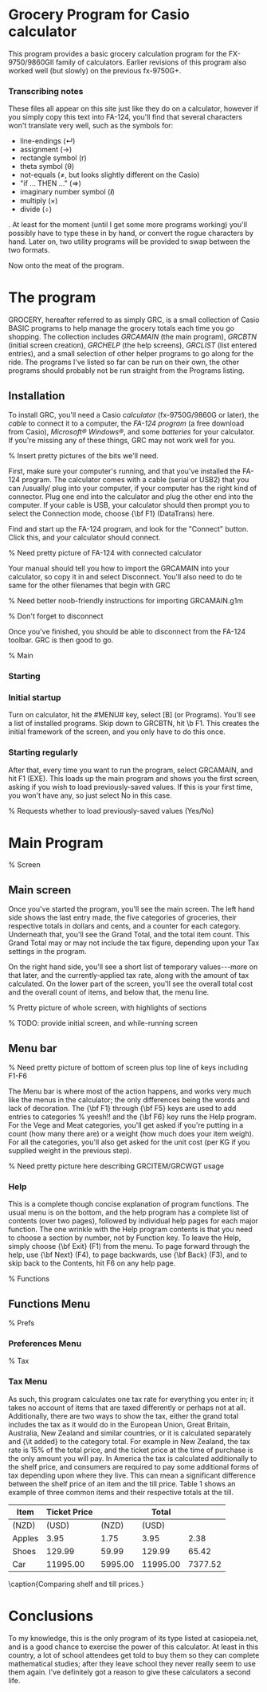 # Grocery Program for Casio calculator

This program provides a basic grocery calculation program for the FX-9750/9860GII family of calculators. Earlier revisions of this program also worked well (but slowly) on the previous fx-9750G+.

### Transcribing notes
These files all appear on this site just like they do on a calculator, however if you simply copy this text into FA-124, you'll find that several characters won't translate very well, such as the symbols for:

* line-endings (↵)
* assignment (→)
* rectangle symbol (r)
* theta symbol (θ)
* not-equals (≠, but looks slightly different on the Casio)
* "if ... THEN ..." (⇒)
*  imaginary number symbol (𝒊)
* multiply (×)
* divide (÷)

. At least for the moment (until I get some more programs working) you'll possibly have to type these in by hand, or convert the rogue characters by hand. Later on, two utility programs will be provided to swap between the two formats.

Now onto the meat of the program.

# The program
GROCERY, hereafter referred to as simply GRC, is a small collection of Casio BASIC programs
to help manage the grocery totals each time you go shopping. The collection includes *GRCAMAIN* (the main program), *GRCBTN* (initial screen creation), *GRCHELP* (the help screens), *GRCLIST* (list entered entries),
and a small selection of other helper programs to go along for the ride. The programs I've listed so far
can be run on their own, the other programs should probably not be run straight from the Programs listing.

## Installation

To install GRC, you'll need a Casio *calculator* (fx-9750G/9860G or later), the *cable* to connect
it to a computer, the *FA-124 program* (a free download from Casio), *Microsoft® Windows®*, and
some *batteries* for your calculator. If you're missing any of these things, GRC may not work well for you.

% Insert pretty pictures of the bits we'll need.

First, make sure your computer's running, and that you've installed the FA-124 program.
The calculator comes with a cable (serial or USB2) that you can /usually/ plug
into your computer, if your computer has the right kind of connector. Plug one end into
the calculator and plug the other end into the computer. If your cable is USB, your calculator
should then prompt you to select the Connection mode, choose {\bf F1} (DataTrans) here.

Find and start up the FA-124 program, and look for the "Connect" button. Click this, and
your calculator should connect.

% Need pretty picture of FA-124 with connected calculator

Your manual should tell you how to import the GRCAMAIN into your calculator, so copy it in
and select Disconnect. You'll also need to do te same for the other filenames that begin with GRC

% Need better noob-friendly instructions for importing GRCAMAIN.g1m

% Don't forget to disconnect

Once you've finished, you should be able to disconnect from the FA-124 toolbar. GRC is then good to go.

% Main

### Starting

### Initial startup
Turn on calculator, hit the #MENU# key, select [B] (or Programs). You'll see a list of
installed programs. Skip down to GRCBTN, hit \b F1. This creates the initial framework of the screen,
and you only have to do this once.

### Starting regularly
After that, every time you want to run the program, select GRCAMAIN, and hit F1 (EXE).
This loads up the main program and shows you the first screen, asking if you wish to
load previously-saved values. If this is your first time, you won't have any, so just
select No in this case. 

% Requests whether to load previously-saved values (Yes/No)


# Main Program

% Screen

## Main screen
Once you've started the program, you'll see the main screen. The left hand side
shows the last entry made, the five categories of groceries, their respective totals
in dollars and cents, and a counter for each category. Underneath that, you'll see the
Grand Total, and the total item count. This Grand Total may or may not include the tax
figure, depending upon your Tax settings in the program.

On the right hand side, you'll see a short list of temporary values---more on that later,
and the currently-applied tax rate, along with the amount of tax calculated. On the lower part of
the screen, you'll see the overall total cost and the overall count of items, and below that, the menu line.

% Pretty picture of whole screen, with highlights of sections

% TODO: provide initial screen, and while-running screen

## Menu bar

% Need pretty picture of bottom of screen plus top line of keys including F1-F6

The Menu bar is where most of the action happens, and works very much like the menus
in the calculator; the only differences being the words and lack of decoration.
The {\bf F1} through {\bf F5} keys are used to add entries to categories % yeesh!!
and the  {\bf F6} key runs the Help program. For the Vege and Meat categories,
you'll get asked if you're putting in a count (how many there are) or a weight (how
much does your item weigh). For all the categories, you'll also get asked for the
unit cost (per KG if you supplied weight in the previous step).

% Need pretty picture here describing GRCITEM/GRCWGT usage

### Help
This is a complete though concise explanation of program functions. The usual menu
is on the bottom, and the help program has a complete list of contents (over two pages),
followed by individual help pages for each major function. The one wrinkle with the
Help program contents is that you need to choose a section by number, not by Function key.
To leave the Help, simply choose {\bf Exit} (F1) from the menu. To page forward through
the help, use {\bf Next} (F4), to page backwards, use {\bf Back} (F3), and to skip back
to the Contents, hit F6 on any help page.

% Functions

## Functions Menu
% Prefs
### Preferences Menu

% Tax
### Tax Menu
As such, this program calculates one tax rate for everything you enter in; it takes no
account of items that are taxed differently or perhaps not at all. Additionally, there
are two ways to show the tax, either the grand total includes the tax as it would do in
the European Union, Great Britain, Australia, New Zealand and similar countries, or it
is calculated separately and {\it added} to the category total. For example in New Zealand,
the tax rate is 15\% of the total price, and the ticket price at the time of purchase is
the only amount you will pay. In America the tax is calculated additionally to the shelf
price, and consumers are required to pay some additional forms of tax depending upon where
they live. This can mean a significant difference between the shelf price of an item and
the till price. Table 1 shows an example of three common items and their respective
totals at the till.

|Item| Ticket Price | | Total | |
|-|-|-|-|-|
| (NZD) | (USD) | (NZD) | (USD) |
| Apples | 3.95 | 1.75 | 3.95 | 2.38 |
| Shoes | 129.99 | 59.99 | 129.99 | 65.42 |
| Car | 11995.00 | 5995.00 | 11995.00 | 7377.52 |

\caption{Comparing shelf and till prices.}

# Conclusions

To my knowledge, this is the only program of its type listed at casiopeia.net,
and is a good chance to exercise the power of this calculator. At least in this
country, a lot of school attendees get told to buy them so they can complete
mathematical studies; after they leave school they never really seem to use them
again. I've definitely got a reason to give these calculators a second life.


 
